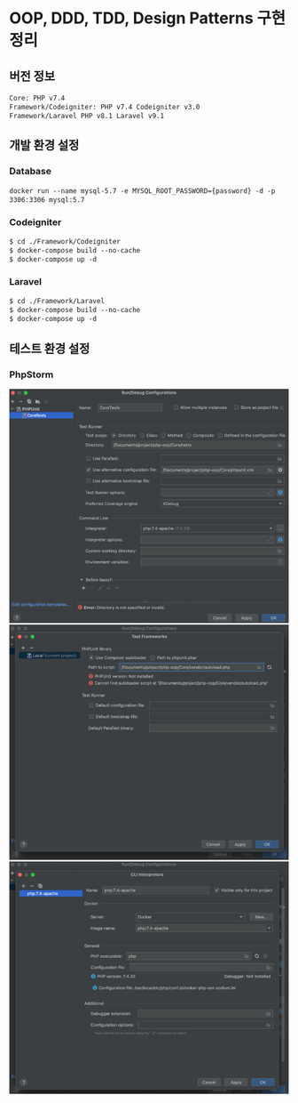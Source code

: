 # OOP, DDD, TDD, Design Patterns 구현 정리

## 버전 정보
    Core: PHP v7.4
    Framework/Codeigniter: PHP v7.4 Codeigniter v3.0
    Framework/Laravel PHP v8.1 Laravel v9.1

## 개발 환경 설정
    
### Database
    docker run --name mysql-5.7 -e MYSQL_ROOT_PASSWORD={password} -d -p 3306:3306 mysql:5.7

### Codeigniter
    $ cd ./Framework/Codeigniter
    $ docker-compose build --no-cache
    $ docker-compose up -d

### Laravel
    $ cd ./Framework/Laravel
    $ docker-compose build --no-cache
    $ docker-compose up -d

## 테스트 환경 설정

### PhpStorm

![readme_img_1.png](readme_img_1.png)
![readme_img_2.png](readme_img_2.png)
![readme_img_3.png](readme_img_3.png)
